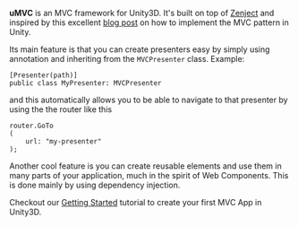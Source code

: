**uMVC** is an MVC framework for Unity3D. It's built on top of [Zenject](https://github.com/modesttree/Zenject) and inspired by this excellent [blog post](http://engineering.socialpoint.es/MVC-pattern-unity3d-ui.html) on how to implement the MVC pattern in Unity.

Its main feature is that you can create presenters easy by simply using annotation and inheriting from the `MVCPresenter` class. Example:

```
[Presenter(path)]
public class MyPresenter: MVCPresenter
```

and this automatically allows you to be able to navigate to that presenter by using the the router like this

```
router.GoTo
(
    url: "my-presenter"
);
```

Another cool feature is you can create reusable elements and use them in many parts of your application, much in the spirit of Web Components. This is done mainly by using dependency injection.

Checkout our [Getting Started](https://github.com/cgarciae/umvc/wiki/Getting-Started) tutorial to create your first MVC App in Unity3D.
